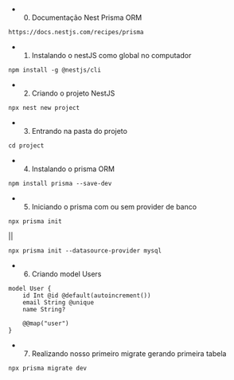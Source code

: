 * 0. Documentação Nest Prisma ORM
``` 
https://docs.nestjs.com/recipes/prisma
```

* 1. Instalando o nestJS como global no computador
```
npm install -g @nestjs/cli
```

* 2. Criando o projeto NestJS
```
npx nest new project
```

* 3. Entrando na pasta do projeto
```
cd project
```

* 4. Instalando o prisma ORM
```
npm install prisma --save-dev
```

* 5. Iniciando o prisma com ou sem provider de banco
```
npx prisma init
```
||
```
npx prisma init --datasource-provider mysql
```

* 6. Criando model Users
```
model User {
    id Int @id @default(autoincrement())
    email String @unique
    name String?

    @@map("user")
}
```

* 7. Realizando nosso primeiro migrate gerando primeira tabela
```
npx prisma migrate dev
```